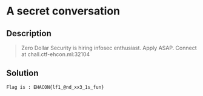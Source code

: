 # A secret conversation
## Description
> Zero Dollar Security is hiring infosec enthusiast. Apply ASAP. Connect at chall.ctf-ehcon.ml:32104
## Solution


```
Flag is : EHACON{lf1_@nd_xx3_1s_fun}
```